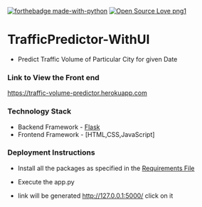 [![forthebadge made-with-python](http://ForTheBadge.com/images/badges/made-with-python.svg)](https://www.python.org/) [![Open Source Love png1](https://badges.frapsoft.com/os/v1/open-source.png?v=103)](https://github.com/ellerbrock/open-source-badges/) 

# TrafficPredictor-WithUI
- Predict Traffic Volume of Particular City for given Date



### Link to View the Front end
https://traffic-volume-predictor.herokuapp.com

### Technology Stack
- Backend Framework - [Flask](https://palletsprojects.com/p/flask/)
- Frontend Framework - [HTML,CSS,JavaScript] 


### Deployment Instructions
- Install all the packages as specified in the 
[Requirements File](https://github.com/Asingh1248/TrafficPredictor-WithUI/blob/master/requirements.txt)

- Execute the app.py
- link will be generated http://127.0.0.1:5000/  click on it







